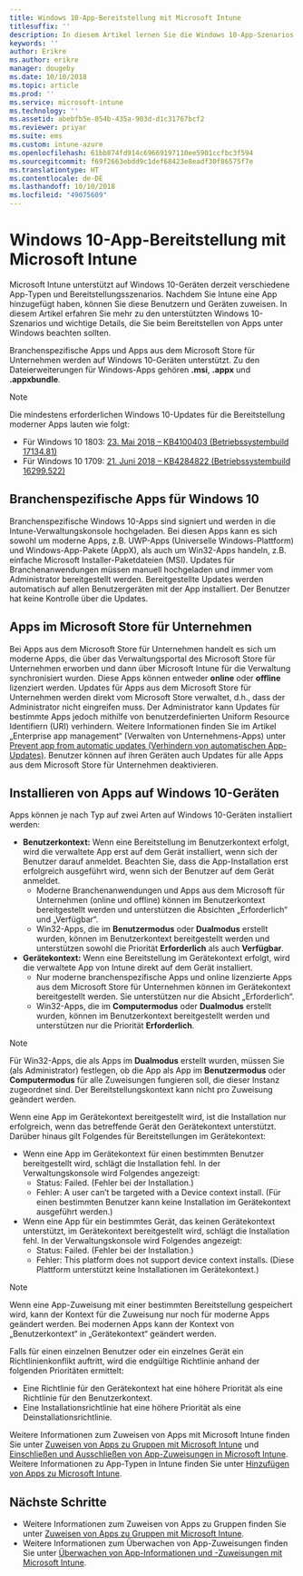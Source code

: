 ```yaml
---
title: Windows 10-App-Bereitstellung mit Microsoft Intune
titlesuffix: ''
description: In diesem Artikel lernen Sie die Windows 10-App-Szenarios kennen, die für Microsoft Intune verfügbar sind.
keywords: ''
author: Erikre
ms.author: erikre
manager: dougeby
ms.date: 10/10/2018
ms.topic: article
ms.prod: ''
ms.service: microsoft-intune
ms.technology: ''
ms.assetid: abebfb5e-054b-435a-903d-d1c31767bcf2
ms.reviewer: priyar
ms.suite: ems
ms.custom: intune-azure
ms.openlocfilehash: 61bb874fd914c69669197110ee5901ccfbc3f594
ms.sourcegitcommit: f69f2663ebdd9c1def68423e8eadf30f86575f7e
ms.translationtype: HT
ms.contentlocale: de-DE
ms.lasthandoff: 10/10/2018
ms.locfileid: "49075609"
---
```

# <a name="windows-10-app-deployment-using-microsoft-intune"></a>Windows 10-App-Bereitstellung mit Microsoft Intune 

Microsoft Intune unterstützt auf Windows 10-Geräten derzeit verschiedene App-Typen und Bereitstellungsszenarios. Nachdem Sie Intune eine App hinzugefügt haben, können Sie diese Benutzern und Geräten zuweisen. In diesem Artikel erfahren Sie mehr zu den unterstützten Windows 10-Szenarios und wichtige Details, die Sie beim Bereitstellen von Apps unter Windows beachten sollten. 

Branchenspezifische Apps und Apps aus dem Microsoft Store für Unternehmen werden auf Windows 10-Geräten unterstützt. Zu den Dateierweiterungen für Windows-Apps gehören **.msi**, **.appx** und **.appxbundle**.  

> [!Note]
> Die mindestens erforderlichen Windows 10-Updates für die Bereitstellung moderner Apps lauten wie folgt:
> - Für Windows 10 1803: [23. Mai 2018 – KB4100403 (Betriebssystembuild 17134.81)](https://support.microsoft.com/help/4100403/windows-10-update-kb4100403)
> - Für Windows 10 1709: [21. Juni 2018 – KB4284822 (Betriebssystembuild 16299.522)](https://support.microsoft.com/help/4284822)

## <a name="windows-10-line-of-business-apps"></a>Branchenspezifische Apps für Windows 10

Branchenspezifische Windows 10-Apps sind signiert und werden in die Intune-Verwaltungskonsole hochgeladen. Bei diesen Apps kann es sich sowohl um moderne Apps, z.B. UWP-Apps (Universelle Windows-Plattform) und Windows-App-Pakete (AppX), als auch um Win32-Apps handeln, z.B. einfache Microsoft Installer-Paketdateien (MSI). Updates für Branchenanwendungen müssen manuell hochgeladen und immer vom Administrator bereitgestellt werden. Bereitgestellte Updates werden automatisch auf allen Benutzergeräten mit der App installiert. Der Benutzer hat keine Kontrolle über die Updates. 

## <a name="microsoft-store-for-business-apps"></a>Apps im Microsoft Store für Unternehmen

Bei Apps aus dem Microsoft Store für Unternehmen handelt es sich um moderne Apps, die über das Verwaltungsportal des Microsoft Store für Unternehmen erworben und dann über Microsoft Intune für die Verwaltung synchronisiert wurden. Diese Apps können entweder **online** oder **offline** lizenziert werden. Updates für Apps aus dem Microsoft Store für Unternehmen werden direkt vom Microsoft Store verwaltet, d.h., dass der Administrator nicht eingreifen muss. Der Administrator kann Updates für bestimmte Apps jedoch mithilfe von benutzerdefinierten Uniform Resource Identifiern (URI) verhindern. Weitere Informationen finden Sie im Artikel „Enterprise app management“ (Verwalten von Unternehmens-Apps) unter [Prevent app from automatic updates (Verhindern von automatischen App-Updates)](https://docs.microsoft.com/windows/client-management/mdm/enterprise-app-management#prevent-app-from-automatic-updates). Benutzer können auf ihren Geräten auch Updates für alle Apps aus dem Microsoft Store für Unternehmen deaktivieren. 

## <a name="installing-apps-on-windows-10-devices"></a>Installieren von Apps auf Windows 10-Geräten
Apps können je nach Typ auf zwei Arten auf Windows 10-Geräten installiert werden:

- **Benutzerkontext:** Wenn eine Bereitstellung im Benutzerkontext erfolgt, wird die verwaltete App erst auf dem Gerät installiert, wenn sich der Benutzer darauf anmeldet. Beachten Sie, dass die App-Installation erst erfolgreich ausgeführt wird, wenn sich der Benutzer auf dem Gerät anmeldet. 
    - Moderne Branchenanwendungen und Apps aus dem Microsoft für Unternehmen (online und offline) können im Benutzerkontext bereitgestellt werden und unterstützen die Absichten „Erforderlich“ und „Verfügbar“.
    - Win32-Apps, die im **Benutzermodus** oder **Dualmodus** erstellt wurden, können im Benutzerkontext bereitgestellt werden und unterstützen sowohl die Priorität **Erforderlich** als auch **Verfügbar**. 
- **Gerätekontext:** Wenn eine Bereitstellung im Gerätekontext erfolgt, wird die verwaltete App von Intune direkt auf dem Gerät installiert.
    - Nur moderne branchenspezifische Apps und online lizenzierte Apps aus dem Microsoft Store für Unternehmen können im Gerätekontext bereitgestellt werden. Sie unterstützen nur die Absicht „Erforderlich“.
    - Win32-Apps, die im **Computermodus** oder **Dualmodus** erstellt wurden, können im Benutzerkontext bereitgestellt werden und unterstützen nur die Priorität **Erforderlich**.

> [!NOTE]
> Für Win32-Apps, die als Apps im **Dualmodus** erstellt wurden, müssen Sie (als Administrator) festlegen, ob die App als App im **Benutzermodus** oder **Computermodus** für alle Zuweisungen fungieren soll, die dieser Instanz zugeordnet sind. Der Bereitstellungskontext kann nicht pro Zuweisung geändert werden.  

Wenn eine App im Gerätekontext bereitgestellt wird, ist die Installation nur erfolgreich, wenn das betreffende Gerät den Gerätekontext unterstützt. Darüber hinaus gilt Folgendes für Bereitstellungen im Gerätekontext:
- Wenn eine App im Gerätekontext für einen bestimmten Benutzer bereitgestellt wird, schlägt die Installation fehl. In der Verwaltungskonsole wird Folgendes angezeigt:
    - Status: Failed. (Fehler bei der Installation.)
    - Fehler: A user can’t be targeted with a Device context install. (Für einen bestimmten Benutzer kann keine Installation im Gerätekontext ausgeführt werden.)
- Wenn eine App für ein bestimmtes Gerät, das keinen Gerätekontext unterstützt, im Gerätekontext bereitgestellt wird, schlägt die Installation fehl. In der Verwaltungskonsole wird Folgendes angezeigt:
    - Status: Failed. (Fehler bei der Installation.)
    - Fehler: This platform does not support device context installs. (Diese Plattform unterstützt keine Installationen im Gerätekontext.) 

> [!Note]
> Wenn eine App-Zuweisung mit einer bestimmten Bereitstellung gespeichert wird, kann der Kontext für die Zuweisung nur noch für moderne Apps geändert werden. Bei modernen Apps kann der Kontext von „Benutzerkontext“ in „Gerätekontext“ geändert werden. 

Falls für einen einzelnen Benutzer oder ein einzelnes Gerät ein Richtlinienkonflikt auftritt, wird die endgültige Richtlinie anhand der folgenden Prioritäten ermittelt:
- Eine Richtlinie für den Gerätekontext hat eine höhere Priorität als eine Richtlinie für den Benutzerkontext. 
- Eine Installationsrichtlinie hat eine höhere Priorität als eine Deinstallationsrichtlinie.

Weitere Informationen zum Zuweisen von Apps mit Microsoft Intune finden Sie unter [Zuweisen von Apps zu Gruppen mit Microsoft Intune](apps-deploy.md) und [Einschließen und Ausschließen von App-Zuweisungen in Microsoft Intune](apps-inc-exl-assignments.md). Weitere Informationen zu App-Typen in Intune finden Sie unter [Hinzufügen von Apps zu Microsoft Intune](apps-add.md).

## <a name="next-steps"></a>Nächste Schritte

- Weitere Informationen zum Zuweisen von Apps zu Gruppen finden Sie unter [Zuweisen von Apps zu Gruppen mit Microsoft Intune](apps-deploy.md).
- Weitere Informationen zum Überwachen von App-Zuweisungen finden Sie unter [Überwachen von App-Informationen und -Zuweisungen mit Microsoft Intune](apps-monitor.md).
